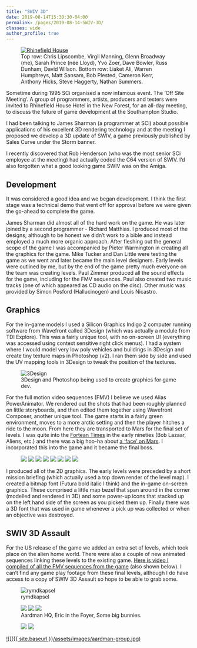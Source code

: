 ```yaml
---
title: "SWIV 3D"
date: 2019-08-14T15:30:30-04:00
permalink: /pages/2019-08-14-SWIV-3D/
classes: wide
author_profile: true
---
```


<figure style="width: 400px" class="align-right">
  <a href="/assets/images/SWIV3D/RhinefieldHouse.jpg"><img src="/assets/images/SWIV3D/RhinefieldHouse.jpg" alt="Rhinefield House"></a>
  <figcaption>Top row: Chris Lipscombe, Virgil Manning, Glenn Broadway (me), Sarah Prince (née Lloyd), Yvo Zoer, Dave Bowler, Russ Dunham, David Wilson.
Bottom row: Liaket Ali, Warren Humphreys, Matt Sansam, Bob Plested, Cameron Kerr, Anthony Hicks, Steve Haggerty, Nathan Summers.</figcaption>
</figure>

Sometime during 1995 SCi organised a now infamous event. The ‘Off Site Meeting’. A group of programmers, artists, producers and testers were invited to Rhinefield House Hotel in the New Forest, for an all-day meeting, to discuss the future of game development at the Southampton Studio.

I had been talking to James Sharman (a programmer at SCi) about possible applications of his excellent 3D rendering technology and at the meeting I proposed we develop a 3D update of SWIV, a game previously published by Sales Curve under the Storm banner.

I recently discovered that Rob Henderson (who was the most senior SCi employee at the meeting) had actually coded the C64 version of SWIV. I’d also forgotten what a good looking game SWIV was on the Amiga.

## Development

It was considered a good idea and we began development. I think the first stage was a technical demo that went off for approval before we were given the go-ahead to complete the game.

James Sharman did almost all of the hard work on the game. He was later joined by a second programmer - Richard Matthias. I produced most of the designs; although to be honest we didn’t work to a bible and instead employed a much more organic approach. After fleshing out the general scope of the game I was accompanied by Pieter Warmington in creating all the graphics for the game. Mike Tucker and Dan Little were testing the game as we went and later became the main level designers. Early levels were outlined by me, but by the end of the game pretty much everyone on the team was creating levels. Paul Zimmer produced all the sound effects for the game, including for the FMV sequences. Paul also created two music tracks (one of which appeared as CD audio on the disc). Other music was provided by Simon Posford (Hallucinogen) and Louis Nicastro.

## Graphics

For the in-game models I used a Silicon Graphics Indigo 2 computer running software from Wavefront called 3Design (which was actually a module from TDI Explore). This was a fairly unique tool, with no on-screen UI (everything was accessed using context sensitive right click menus). I had a system where I would model very low poly vehicles and buildings in 3Design and create tiny texture maps in Photoshop (v2). I ran them side by side and used the UV mapping tools in 3Design to tweak the position of the textures.

<figure>
  <img src="{{ site.url }}{{ site.baseurl }}/assets/images/SWIV3D/Swiv3Des.jpg" alt="3Design">
  <figcaption>3Design and Photoshop being used to create graphics for game dev.</figcaption>
</figure>

For the full motion video sequences (FMV) I believe we used Alias PowerAnimator. We rendered out the shots that had been roughly planned on little storyboards, and then edited them together using Wavefront Composer, another unique tool. The game starts in a fairly green environment, moves to a more arctic setting and then the player hitches a ride to the moon. From here they are transported to Mars for the final set of levels. I was quite into the [Fortean Times](https://en.wikipedia.org/wiki/Fortean_Times) in the early nineties (Bob Lazaar, Aliens, etc.) and there was a big hoo-ha about [a ‘face’ on Mars](https://en.wikipedia.org/wiki/Cydonia_(Mars)). I incorporated this into the game and it became the final boss.

<figure class="third">
    <a href="/assets/images/SWIV3D/swiv3D-box-art.jpg">      <img src="/assets/images/SWIV3D/swiv3D-box-art-s.jpg"></a>
    <a href="/assets/images/SWIV3D/promo-mars1.jpg">         <img src="/assets/images/SWIV3D/promo-mars1-s.jpg"></a>
    <a href="/assets/images/SWIV3D/promo-mars2.jpg">         <img src="/assets/images/SWIV3D/promo-mars2-s.jpg"></a>
    <a href="/assets/images/SWIV3D/promo-orbg.jpg">          <img src="/assets/images/SWIV3D/promo-orbg-s.jpg"></a>
    <a href="/assets/images/SWIV3D/swiv3d-storyboard-01.jpg"><img src="/assets/images/SWIV3D/swiv3d-storyboard-01-s.jpg"></a>
    <a href="/assets/images/SWIV3D/swiv3d-storyboard-02.jpg"><img src="/assets/images/SWIV3D/swiv3d-storyboard-02-s.jpg"></a>
    <a href="/assets/images/SWIV3D/swiv3d-storyboard-03.jpg"><img src="/assets/images/SWIV3D/swiv3d-storyboard-03-s.jpg"></a>
    <a href="/assets/images/SWIV3D/swiv3d-briefings.jpg">    <img src="/assets/images/SWIV3D/swiv3d-briefings-s.jpg"></a>
</figure>

I produced all of the 2D graphics. The early levels were preceded by a short mission briefing (which actually used a top down render of the level map). I created a bitmap font (Futura bold italic I think) and the in-game on-screen graphics. These comprised a little map bezel that span around in the corner (modelled and rendered in 3D) and some power-up icons that stacked up on the left hand side of the screen as you picked them up. Finally there was a 3D font that was used in game whenever a pick up was collected or when an objective was destroyed.

## SWIV 3D Assault

For the US release of the game we added an extra set of levels, which took place on the alien home world. There were also a couple of new animated sequences linking these levels to the existing game. [Here is video I compiled of all the FMV sequences from the game](https://youtu.be/1qRdKur3UXo) (also shown below). I can’t find any game play footage from these final levels, although I do have access to a copy of SWIV 3D Assault so hope to be able to grab some.


<figure style="width: 400px" class="align-right">
  <img src="{{ site.url }}{{ site.baseurl }}/assets/images/rymdkapsel.jpg" alt="rymdkapsel">
  <figcaption>rymdkapsel</figcaption>
</figure>

<figure class="third">
    <a href="/assets/images/aardman-01.jpg"><img src="/assets/images/aardman-01-s.jpg"></a>
    <a href="/assets/images/aardman-02.jpg"><img src="/assets/images/aardman-02-s.jpg"></a>
    <a href="/assets/images/aardman-03.jpg"><img src="/assets/images/aardman-03-s.jpg"></a>
    <figcaption>Aardman HQ, Eric in the Foyer, Some big bunnies.</figcaption>
</figure>

<figure class="half">
    <a href="/assets/images/aardman-07.jpg"><img src="/assets/images/aardman-07-s.jpg"></a>
    <a href="/assets/images/aardman-08.jpg"><img src="/assets/images/aardman-08-s.jpg"></a>
</figure>

[![]({{ site.baseurl }}/assets/images/aardman-group.jpg)](/assets/images/aardman-group.jpg)
